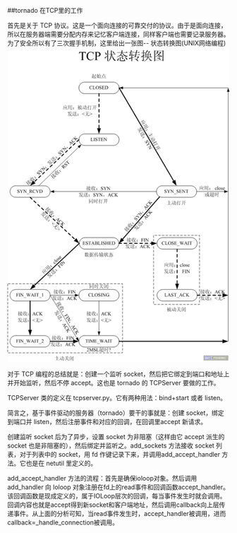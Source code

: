 ##tornado 在TCP里的工作

首先是关于 TCP 协议。这是一个面向连接的可靠交付的协议。由于是面向连接，所以在服务器端需要分配内存来记忆客户端连接，同样客户端也需要记录服务器。为了安全所以有了三次握手机制，这里给出一张图-- 状态转换图(UNIX网络编程)![](2013_12_06_01.png)


对于 TCP 编程的总结就是：创建一个监听 socket，然后把它绑定到端口和地址上并开始监听，然后不停 accept。这也是 tornado 的 TCPServer 要做的工作。

TCPServer 类的定义在 tcpserver.py。它有两种用法：bind+start 或者 listen。

简言之，基于事件驱动的服务器（tornado）要干的事就是：创建 socket，绑定到端口并 listen，然后注册事件和对应的回调，在回调里accept 新请求。


创建监听 socket 后为了异步，设置 socket 为非阻塞（这样由它 accept 派生的socket 也是非阻塞的），然后绑定并监听之。add_sockets 方法接收 socket 列表，对于列表中的 socket，用 fd 作键记录下来，并调用add_accept_handler 方法。它也是在 netutil 里定义的。


add_accept_handler 方法的流程：首先是确保ioloop对象。然后调用 add_handler 向 loloop 对象注册在fd上的read事件和回调函数accept_handler。该回调函数是现成定义的，属于IOLoop层次的回调，每当事件发生时就会调用。回调内容也就是accept得到新socket和客户端地址，然后调用callback向上层传递事件。从上面的分析可知，当read事件发生时，accept_handler被调用，进而callback=_handle_connection被调用。